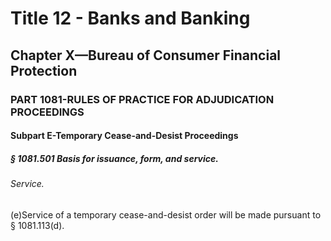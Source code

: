 
# Title 12 - Banks and Banking
## Chapter X—Bureau of Consumer Financial Protection
### PART 1081-RULES OF PRACTICE FOR ADJUDICATION PROCEEDINGS
#### Subpart E-Temporary Cease-and-Desist Proceedings
##### § 1081.501 Basis for issuance, form, and service.
###### Service.

(e)Service of a temporary cease-and-desist order will be made pursuant to § 1081.113(d).
